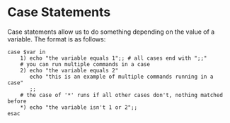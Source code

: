 # Case Statements

Case statements allow us to do something depending on the value of a variable.
The format is as follows:

```
case $var in
    1) echo "the variable equals 1";; # all cases end with ";;"
    # you can run multiple commands in a case
    2) echo "the variable equals 2"
       echo "this is an example of multiple commands running in a case"
       ;;
    # the case of '*' runs if all other cases don't, nothing matched before
    *) echo "the variable isn't 1 or 2";;
esac
```
